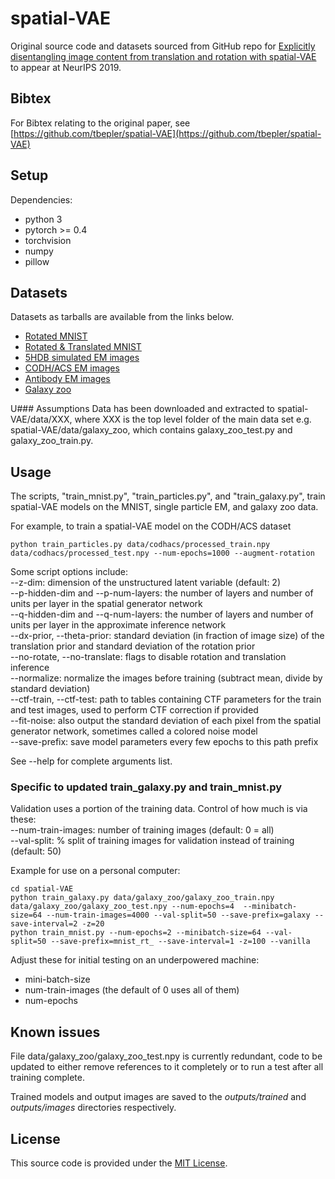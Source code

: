 # spatial-VAE

Original source code and datasets sourced from GitHub repo for [Explicitly disentangling image content from translation and rotation with spatial-VAE](https://arxiv.org/abs/1909.11663) to appear at NeurIPS 2019.

## Bibtex

For Bibtex relating to the original paper, see [https://github.com/tbepler/spatial-VAE](https://github.com/tbepler/spatial-VAE) 

## Setup

Dependencies:
- python 3
- pytorch >= 0.4
- torchvision
- numpy
- pillow

## Datasets

Datasets as tarballs are available from the links below.

- [Rotated MNIST](http://bergerlab-downloads.csail.mit.edu/spatial-vae/mnist_rotated.tar.gz)
- [Rotated & Translated MNIST](http://bergerlab-downloads.csail.mit.edu/spatial-vae/mnist_rotated_translated.tar.gz)
- [5HDB simulated EM images](http://bergerlab-downloads.csail.mit.edu/spatial-vae/5HDB.tar.gz)
- [CODH/ACS EM images](http://bergerlab-downloads.csail.mit.edu/spatial-vae/codhacs.tar.gz)
- [Antibody EM images](http://bergerlab-downloads.csail.mit.edu/spatial-vae/antibody.tar.gz)
- [Galaxy zoo](http://bergerlab-downloads.csail.mit.edu/spatial-vae/galaxy_zoo.tar.gz)

U### Assumptions
Data has been downloaded and extracted to spatial-VAE/data/XXX, where XXX is the top level folder of the 
main data set e.g. spatial-VAE/data/galaxy_zoo, which contains galaxy_zoo_test.py and galaxy_zoo_train.py. 

## Usage

The scripts, "train\_mnist.py", "train\_particles.py", and "train\_galaxy.py", train spatial-VAE models on the MNIST, single particle EM, and galaxy zoo data.

For example, to train a spatial-VAE model on the CODH/ACS dataset

```
python train_particles.py data/codhacs/processed_train.npy data/codhacs/processed_test.npy --num-epochs=1000 --augment-rotation
```

Some script options include:  
--z-dim: dimension of the unstructured latent variable (default: 2)  
--p-hidden-dim and --p-num-layers: the number of layers and number of units per layer in the spatial generator network  
--q-hidden-dim and --q-num-layers: the number of layers and number of units per layer in the approximate inference network  
--dx-prior, --theta-prior: standard deviation (in fraction of image size) of the translation prior and standard deviation of the rotation prior  
--no-rotate, --no-translate: flags to disable rotation and translation inference  
--normalize: normalize the images before training (subtract mean, divide by standard deviation)  
--ctf-train, --ctf-test: path to tables containing CTF parameters for the train and test images, used to perform CTF correction if provided  
--fit-noise: also output the standard deviation of each pixel from the spatial generator network, sometimes called a colored noise model  
--save-prefix: save model parameters every few epochs to this path prefix  

See --help for complete arguments list.

### Specific to updated train_galaxy.py and train_mnist.py
Validation uses a portion of the training data. Control of how much is via these:  
--num-train-images: number of training images (default: 0 = all)  
--val-split: % split of training images for validation instead of training (default: 50)  

Example for use on a personal computer:  
```
cd spatial-VAE
python train_galaxy.py data/galaxy_zoo/galaxy_zoo_train.npy data/galaxy_zoo/galaxy_zoo_test.npy --num-epochs=4  --minibatch-size=64 --num-train-images=4000 --val-split=50 --save-prefix=galaxy --save-interval=2 -z=20
python train_mnist.py --num-epochs=2 --minibatch-size=64 --val-split=50 --save-prefix=mnist_rt_ --save-interval=1 -z=100 --vanilla

```
Adjust these for initial testing on an underpowered machine:  
 * mini-batch-size
 * num-train-images (the default of 0 uses all of them)
 * num-epochs
 
## Known issues
File data/galaxy_zoo/galaxy_zoo_test.npy is currently redundant, code to be updated to either remove references to it 
completely or to run a test after all training complete.
 
Trained models and output images are saved to the *outputs/trained* and *outputs/images* directories respectively.

## License

This source code is provided under the [MIT License](https://github.com/tbepler/spatial-VAE/blob/master/LICENSE).


